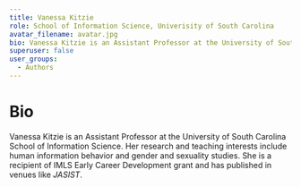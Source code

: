 ```yaml
---
title: Vanessa Kitzie
role: School of Information Science, Univerisity of South Carolina
avatar_filename: avatar.jpg
bio: Vanessa Kitzie is an Assistant Professor at the University of South Carolina School of Information Science. Her research and teaching interests include human information behavior and gender and sexuality studies. She is a recipient of IMLS Early Career Development grant and has published in venues like _JASIST_.
superuser: false
user_groups:
  - Authors
---
```

# Bio

Vanessa Kitzie is an Assistant Professor at the University of South Carolina School of Information Science. Her research and teaching interests include human information behavior and gender and sexuality studies. She is a recipient of IMLS Early Career Development grant and has published in venues like _JASIST_.
